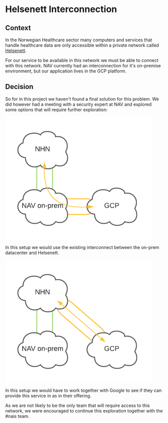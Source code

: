 # Helsenett Interconnection

## Context

In the Norwegian Healthcare sector many computers and services that handle healthcare data are only accessible within a private network called [Helsenett](https://www.nhn.no/helsenettet/hva-er-helsenettet).

For our service to be available in this network we must be able to connect with this network. NAV currently had an interconnection for it's on-premise environment, but our application lives in the GCP platform.

## Decision

So for in this project we haven't found a final solution for this problem. We did however had a meeting with a security expert at NAV and explored some options that will require further exploration:

![Interconnect through on-prem](../images/nhn-interconnect-through-on-prem.png)

In this setup we would use the existing interconnect between the on-prem datacenter and Helsenett.

![Interconnect directly](../images/nhn-interconnect-direct.png)

In this setup we would have to work together with Google to see if they can provide this service in as in their offering.

As we are not likely to be the only team that will require access to this network, we were encouraged to continue this exploration together with the #nais team. 


